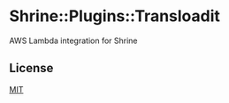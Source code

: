 # Shrine::Plugins::Transloadit
AWS Lambda integration for Shrine 

## License

[MIT](/LICENSE.txt)

[Shrine]: https://github.com/janko-m/shrine
[AWS Lambda]: https://aws.amazon.com/lambda
